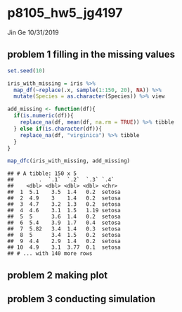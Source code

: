 p8105\_hw5\_jg4197
================
Jin Ge
10/31/2019

## problem 1 filling in the missing values

``` r
set.seed(10)

iris_with_missing = iris %>% 
  map_df(~replace(.x, sample(1:150, 20), NA)) %>%
  mutate(Species = as.character(Species)) %>% view

add_missing <- function(df){
  if(is.numeric(df)){
    replace_na(df, mean(df, na.rm = TRUE)) %>% tibble
  } else if(is.character(df)){
    replace_na(df, "virginica") %>% tibble
  }
}

map_dfc(iris_with_missing, add_missing)
```

    ## # A tibble: 150 x 5
    ##        .  `.1`  `.2`  `.3` `.4`  
    ##    <dbl> <dbl> <dbl> <dbl> <chr> 
    ##  1  5.1    3.5  1.4   0.2  setosa
    ##  2  4.9    3    1.4   0.2  setosa
    ##  3  4.7    3.2  1.3   0.2  setosa
    ##  4  4.6    3.1  1.5   1.19 setosa
    ##  5  5      3.6  1.4   0.2  setosa
    ##  6  5.4    3.9  1.7   0.4  setosa
    ##  7  5.82   3.4  1.4   0.3  setosa
    ##  8  5      3.4  1.5   0.2  setosa
    ##  9  4.4    2.9  1.4   0.2  setosa
    ## 10  4.9    3.1  3.77  0.1  setosa
    ## # ... with 140 more rows

## problem 2 making plot

## problem 3 conducting simulation
